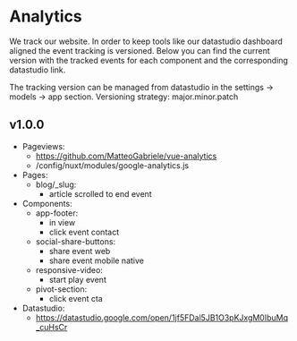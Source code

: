 # Analytics

We track our website. In order to keep tools like our datastudio dashboard aligned the event tracking is versioned. Below you can find the current version with the tracked events for each component and the corresponding datastudio link.

The tracking version can be managed from datastudio in the settings -> models -> app section. Versioning strategy: major.minor.patch

## v1.0.0

- Pageviews:
  - https://github.com/MatteoGabriele/vue-analytics
  - /config/nuxt/modules/google-analytics.js
- Pages:
  - blog/_slug:
    - article scrolled to end event
- Components:
  - app-footer:
    - in view
    - click event contact
  - social-share-buttons:
    - share event web
    - share event mobile native
  - responsive-video:
    - start play event
  - pivot-section:
    - click event cta
- Datastudio:
  - https://datastudio.google.com/open/1jf5FDal5JB1O3pKJxgM0IbuMq_cuHsCr
